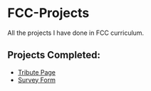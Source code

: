 # FCC-Projects
All the projects I have done in FCC curriculum.
## Projects Completed:
* [Tribute Page](https://codepen.io/oussamaty/full/NBzomo)
* [Survey Form](https://codepen.io/oussamaty/full/rrKEML)
